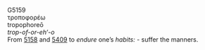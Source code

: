 G5159  
τροποφορέω  
tropophoreō  
*trop-of-or-eh‘-o*  
From [5158](g5158) and [5409](g5409) to *endure* one’s *habits:* -
suffer the manners.  
